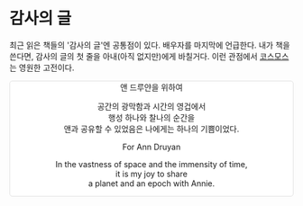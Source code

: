 # 감사의 글

최근 읽은 책들의 '감사의 글'엔 공통점이 있다. 배우자를 마지막에 언급한다. 내가 책을 쓴다면, 감사의 글의 첫 줄을 아내(아직 없지만)에게 바칠거다. 이런 관점에서 [코스모스](https://books.google.co.kr/books?id=O5VyDgAAQBAJ&printsec=frontcover&dq=코스모스&hl=ko&sa=X&ved=0ahUKEwjAwq_y1r_gAhUDx7wKHXlHBxQQ6AEIJzAA#v=onepage&q=코스모스&f=false)는 영원한 고전이다.

<div style="
text-align: center;
text-indent: 0;
background-color: #fff;
border: 1px solid #e0e0e0!important;
border-radius: 5px;
margin-bottom: 5px;
">
앤 드루얀을 위하여

공간의 광막함과 시간의 영겁에서<br>
행성 하나와 찰나의 순간을<br>
앤과 공유할 수 있었음은 나에게는 하나의 기쁨이었다.

For Ann Druyan

In the vastness of space and the immensity of time,<br>
it is my joy to share<br>
a planet and an epoch with Annie.
</div>